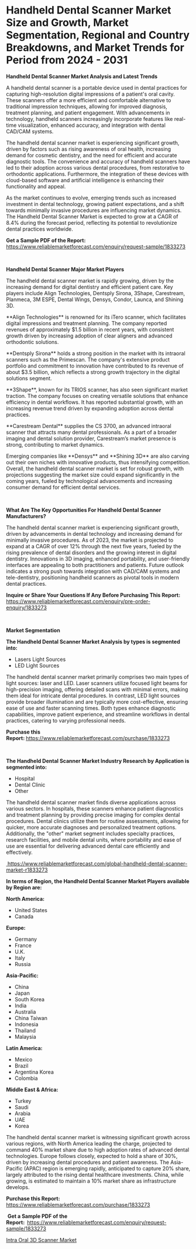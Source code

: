 <p><h1>Handheld Dental Scanner Market Size and Growth, Market Segmentation, Regional and Country Breakdowns, and Market Trends for Period from 2024 -  2031</h1></p><p><strong>Handheld Dental Scanner Market Analysis and Latest Trends</strong></p>
<p><p>A handheld dental scanner is a portable device used in dental practices for capturing high-resolution digital impressions of a patient's oral cavity. These scanners offer a more efficient and comfortable alternative to traditional impression techniques, allowing for improved diagnosis, treatment planning, and patient engagement. With advancements in technology, handheld scanners increasingly incorporate features like real-time visualization, enhanced accuracy, and integration with dental CAD/CAM systems.</p><p>The handheld dental scanner market is experiencing significant growth, driven by factors such as rising awareness of oral health, increasing demand for cosmetic dentistry, and the need for efficient and accurate diagnostic tools. The convenience and accuracy of handheld scanners have led to their adoption across various dental procedures, from restorative to orthodontic applications. Furthermore, the integration of these devices with cloud-based software and artificial intelligence is enhancing their functionality and appeal.</p><p>As the market continues to evolve, emerging trends such as increased investment in dental technology, growing patient expectations, and a shift towards minimally invasive procedures are influencing market dynamics. The Handheld Dental Scanner Market is expected to grow at a CAGR of 8.4% during the forecast period, reflecting its potential to revolutionize dental practices worldwide.</p></p>
<p><strong>Get a Sample PDF of the Report:&nbsp;</strong> <a href="https://www.reliablemarketforecast.com/enquiry/request-sample/1833273?utm_campaign=1108&utm_medium=2&utm_source=Github&utm_content=ia&utm_term=01012025&utm_id=handheld-dental-scanner">https://www.reliablemarketforecast.com/enquiry/request-sample/1833273</a></p>
<p>&nbsp;</p>
<p><strong>Handheld Dental Scanner Major Market Players</strong></p>
<p><p>The handheld dental scanner market is rapidly growing, driven by the increasing demand for digital dentistry and efficient patient care. Key players include Align Technologies, Dentsply Sirona, 3Shape, Carestream, Planmeca, 3M ESPE, Dental Wings, Densys, Condor, Launca, and Shining 3D.</p><p>**Align Technologies** is renowned for its iTero scanner, which facilitates digital impressions and treatment planning. The company reported revenues of approximately $1.5 billion in recent years, with consistent growth driven by increasing adoption of clear aligners and advanced orthodontic solutions.</p><p>**Dentsply Sirona** holds a strong position in the market with its intraoral scanners such as the Primescan. The company's extensive product portfolio and commitment to innovation have contributed to its revenue of about $3.5 billion, which reflects a strong growth trajectory in the digital solutions segment.</p><p>**3Shape**, known for its TRIOS scanner, has also seen significant market traction. The company focuses on creating versatile solutions that enhance efficiency in dental workflows. It has reported substantial growth, with an increasing revenue trend driven by expanding adoption across dental practices.</p><p>**Carestream Dental** supplies the CS 3700, an advanced intraoral scanner that attracts many dental professionals. As a part of a broader imaging and dental solution provider, Carestream’s market presence is strong, contributing to market dynamics.</p><p>Emerging companies like **Densys** and **Shining 3D** are also carving out their own niches with innovative products, thus intensifying competition. Overall, the handheld dental scanner market is set for robust growth, with projections suggesting the market size could expand significantly in the coming years, fueled by technological advancements and increasing consumer demand for efficient dental services.</p></p>
<p>&nbsp;</p>
<p><strong>What Are The Key Opportunities For Handheld Dental Scanner Manufacturers?</strong></p>
<p><p>The handheld dental scanner market is experiencing significant growth, driven by advancements in dental technology and increasing demand for minimally invasive procedures. As of 2023, the market is projected to expand at a CAGR of over 12% through the next five years, fueled by the rising prevalence of dental disorders and the growing interest in digital dentistry. Innovations in 3D imaging, enhanced portability, and user-friendly interfaces are appealing to both practitioners and patients. Future outlook indicates a strong push towards integration with CAD/CAM systems and tele-dentistry, positioning handheld scanners as pivotal tools in modern dental practices.</p></p>
<p><strong>Inquire or Share Your Questions If Any Before Purchasing This Report:</strong> <a href="https://www.reliablemarketforecast.com/enquiry/pre-order-enquiry/1833273?utm_campaign=1108&utm_medium=2&utm_source=Github&utm_content=ia&utm_term=01012025&utm_id=handheld-dental-scanner">https://www.reliablemarketforecast.com/enquiry/pre-order-enquiry/1833273</a></p>
<p>&nbsp;</p>
<p><strong>Market Segmentation</strong></p>
<p><strong>The Handheld Dental Scanner Market Analysis by types is segmented into:</strong></p>
<p><ul><li>Lasers Light Sources</li><li>LED Light Sources</li></ul></p>
<p><p>The handheld dental scanner market primarily comprises two main types of light sources: laser and LED. Laser scanners utilize focused light beams for high-precision imaging, offering detailed scans with minimal errors, making them ideal for intricate dental procedures. In contrast, LED light sources provide broader illumination and are typically more cost-effective, ensuring ease of use and faster scanning times. Both types enhance diagnostic capabilities, improve patient experience, and streamline workflows in dental practices, catering to varying professional needs.</p></p>
<p><strong>Purchase this Report:&nbsp;</strong><a href="https://www.reliablemarketforecast.com/purchase/1833273?utm_campaign=1108&utm_medium=2&utm_source=Github&utm_content=ia&utm_term=01012025&utm_id=handheld-dental-scanner">https://www.reliablemarketforecast.com/purchase/1833273</a></p>
<p>&nbsp;</p>
<p><strong>The Handheld Dental Scanner Market Industry Research by Application is segmented into:</strong></p>
<p><ul><li>Hospital</li><li>Dental Clinic</li><li>Other</li></ul></p>
<p><p>The handheld dental scanner market finds diverse applications across various sectors. In hospitals, these scanners enhance patient diagnostics and treatment planning by providing precise imaging for complex dental procedures. Dental clinics utilize them for routine assessments, allowing for quicker, more accurate diagnoses and personalized treatment options. Additionally, the "other" market segment includes specialty practices, research facilities, and mobile dental units, where portability and ease of use are essential for delivering advanced dental care efficiently and effectively.</p></p>
<p><a href="https://www.reliablemarketforecast.com/global-handheld-dental-scanner-market-r1833273?utm_campaign=1108&utm_medium=2&utm_source=Github&utm_content=ia&utm_term=01012025&utm_id=handheld-dental-scanner">&nbsp;https://www.reliablemarketforecast.com/global-handheld-dental-scanner-market-r1833273</a></p>
<p><strong>In terms of Region, the Handheld Dental Scanner Market Players available by Region are:</strong></p>
<p>
    <p> <strong> North America: </strong>
        <ul>
            <li>United States</li>
            <li>Canada</li>
        </ul>
        </p> 
    <p> <strong> Europe: </strong>
        <ul>
            <li>Germany</li>
            <li>France</li>
            <li>U.K.</li>
            <li>Italy</li>
            <li>Russia</li>
        </ul>
        </p> 
    <p> <strong> Asia-Pacific: </strong>
        <ul>
            <li>China</li>
            <li>Japan</li>
            <li>South Korea</li>
            <li>India</li>
            <li>Australia</li>
            <li>China Taiwan</li>
            <li>Indonesia</li>
            <li>Thailand</li>
            <li>Malaysia</li>
        </ul>
        </p> 
    <p> <strong> Latin America: </strong>
        <ul>
            <li>Mexico</li>
            <li>Brazil</li>
            <li>Argentina Korea</li>
            <li>Colombia</li>
        </ul>
        </p> 
    <p> <strong> Middle East & Africa: </strong>
        <ul>
            <li>Turkey</li>
            <li>Saudi</li>
            <li>Arabia</li>
            <li>UAE</li>
            <li>Korea</li>
        </ul>
    </p>
    </p>
<p><p>The handheld dental scanner market is witnessing significant growth across various regions, with North America leading the charge, projected to command 40% market share due to high adoption rates of advanced dental technologies. Europe follows closely, expected to hold a share of 30%, driven by increasing dental procedures and patient awareness. The Asia-Pacific (APAC) region is emerging rapidly, anticipated to capture 20% share, largely attributed to the rising dental healthcare investments. China, while growing, is estimated to maintain a 10% market share as infrastructure develops.</p></p>
<p><strong>Purchase this Report: </strong><a href="https://www.reliablemarketforecast.com/purchase/1833273?utm_campaign=1108&utm_medium=2&utm_source=Github&utm_content=ia&utm_term=01012025&utm_id=handheld-dental-scanner">https://www.reliablemarketforecast.com/purchase/1833273</a></p>
<p>&nbsp;<strong>Get a Sample PDF of the Report:&nbsp;&nbsp;</strong><a href="https://www.reliablemarketforecast.com/enquiry/request-sample/1833273?utm_campaign=1108&utm_medium=2&utm_source=Github&utm_content=ia&utm_term=01012025&utm_id=handheld-dental-scanner">https://www.reliablemarketforecast.com/enquiry/request-sample/1833273</a></p>
<p><strong></strong></p>
<p><p><a href="https://github.com/CliffMedina6/Market-Research-Report-List-7/blob/main/intra-oral-3d-scanner-market.md?utm_campaign=1108&utm_medium=2&utm_source=Github&utm_content=ia&utm_term=01012025&utm_id=handheld-dental-scanner">Intra Oral 3D Scanner Market</a></p></p>